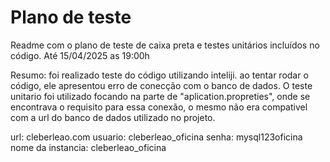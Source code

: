 # Plano de teste

Readme com o plano de teste de caixa preta e testes unitários incluídos no código. Até 15/04/2025 as 19:00h

Resumo: foi realizado teste do código utilizando inteliji. ao tentar rodar o código, ele apresentou erro de conecção com o banco de dados. 
O teste unitario foi utilizado focando na parte de "aplication.propreties", onde se encontrava o requisito para essa conexão, o mesmo não era compativel com a url do banco de dados utilizado no projeto.

url: cleberleao.com
usuario: cleberleao_oficina
senha: mysql123oficina
nome da instancia: cleberleao_oficina
